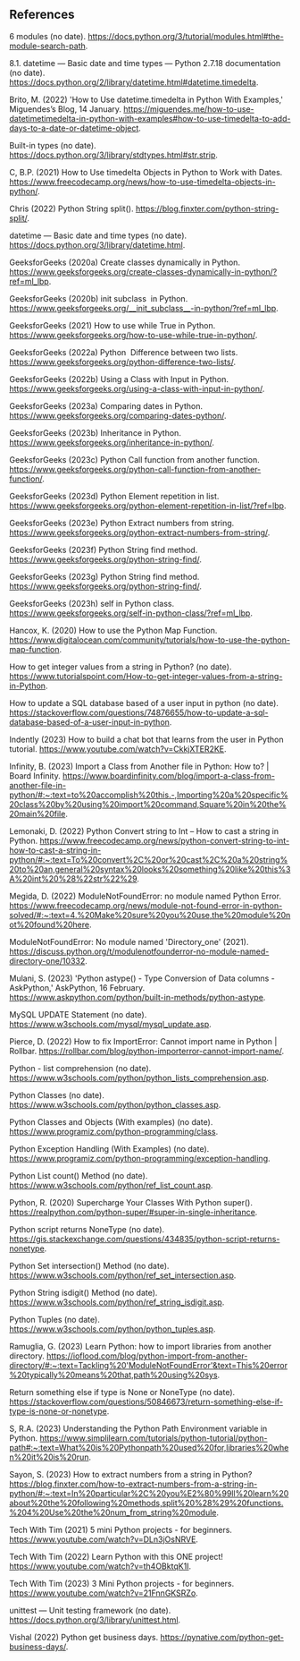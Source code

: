 <h2>References</h2>

6 modules (no date). https://docs.python.org/3/tutorial/modules.html#the-module-search-path. 

8.1. datetime — Basic date and time types — Python 2.7.18 documentation (no date). https://docs.python.org/2/library/datetime.html#datetime.timedelta. 

Brito, M. (2022) 'How to Use datetime.timedelta in Python With Examples,' Miguendes’s Blog, 14 January. https://miguendes.me/how-to-use-datetimetimedelta-in-python-with-examples#how-to-use-timedelta-to-add-days-to-a-date-or-datetime-object. 

Built-in types (no date). https://docs.python.org/3/library/stdtypes.html#str.strip. 

C, B.P. (2021) How to Use timedelta Objects in Python to Work with Dates. https://www.freecodecamp.org/news/how-to-use-timedelta-objects-in-python/. 

Chris (2022) Python String split(). https://blog.finxter.com/python-string-split/. 

datetime — Basic date and time types (no date). https://docs.python.org/3/library/datetime.html. 

GeeksforGeeks (2020a) Create classes dynamically in Python. https://www.geeksforgeeks.org/create-classes-dynamically-in-python/?ref=ml_lbp. 

GeeksforGeeks (2020b) init subclass   in Python. https://www.geeksforgeeks.org/__init_subclass__-in-python/?ref=ml_lbp. 

GeeksforGeeks (2021) How to use while True in Python. https://www.geeksforgeeks.org/how-to-use-while-true-in-python/. 

GeeksforGeeks (2022a) Python   Difference between two lists. https://www.geeksforgeeks.org/python-difference-two-lists/. 

GeeksforGeeks (2022b) Using a Class with Input in Python. https://www.geeksforgeeks.org/using-a-class-with-input-in-python/. 

GeeksforGeeks (2023a) Comparing dates in Python. https://www.geeksforgeeks.org/comparing-dates-python/. 

GeeksforGeeks (2023b) Inheritance in Python. https://www.geeksforgeeks.org/inheritance-in-python/. 

GeeksforGeeks (2023c) Python Call function from another function. https://www.geeksforgeeks.org/python-call-function-from-another-function/. 

GeeksforGeeks (2023d) Python Element repetition in list. https://www.geeksforgeeks.org/python-element-repetition-in-list/?ref=lbp. 

GeeksforGeeks (2023e) Python Extract numbers from string. https://www.geeksforgeeks.org/python-extract-numbers-from-string/. 

GeeksforGeeks (2023f) Python String find method. https://www.geeksforgeeks.org/python-string-find/. 


GeeksforGeeks (2023g) Python String find  method. https://www.geeksforgeeks.org/python-string-find/. 

GeeksforGeeks (2023h) self in Python class. https://www.geeksforgeeks.org/self-in-python-class/?ref=ml_lbp. 

Hancox, K. (2020) How to use the Python Map Function. https://www.digitalocean.com/community/tutorials/how-to-use-the-python-map-function. 

How to get integer values from a string in Python? (no date). https://www.tutorialspoint.com/How-to-get-integer-values-from-a-string-in-Python. 

How to update a SQL database based of a user input in python (no date). https://stackoverflow.com/questions/74876655/how-to-update-a-sql-database-based-of-a-user-input-in-python. 

Indently (2023) How to build a chat bot that learns from the user in Python tutorial. https://www.youtube.com/watch?v=CkkjXTER2KE. 

Infinity, B. (2023) Import a Class from Another file in Python: How to? | Board Infinity. https://www.boardinfinity.com/blog/import-a-class-from-another-file-in-python/#:~:text=to%20accomplish%20this.-,Importing%20a%20specific%20class%20by%20using%20import%20command,Square%20in%20the%20main%20file. 

Lemonaki, D. (2022) Python Convert string to Int – How to cast a string in Python. https://www.freecodecamp.org/news/python-convert-string-to-int-how-to-cast-a-string-in-python/#:~:text=To%20convert%2C%20or%20cast%2C%20a%20string%20to%20an,general%20syntax%20looks%20something%20like%20this%3A%20int%20%28%22str%22%29. 

Megida, D. (2022) ModuleNotFoundError: no module named Python Error. https://www.freecodecamp.org/news/module-not-found-error-in-python-solved/#:~:text=4.%20Make%20sure%20you%20use,the%20module%20not%20found%20here. 

ModuleNotFoundError: No module named 'Directory_one' (2021). https://discuss.python.org/t/modulenotfounderror-no-module-named-directory-one/10332. 

Mulani, S. (2023) 'Python astype() - Type Conversion of Data columns - AskPython,' AskPython, 16 February. https://www.askpython.com/python/built-in-methods/python-astype. 

MySQL UPDATE Statement (no date). https://www.w3schools.com/mysql/mysql_update.asp. 

Pierce, D. (2022) How to fix ImportError: Cannot import name in Python | Rollbar. https://rollbar.com/blog/python-importerror-cannot-import-name/. 

Python - list comprehension (no date). https://www.w3schools.com/python/python_lists_comprehension.asp. 

Python Classes (no date). https://www.w3schools.com/python/python_classes.asp. 

Python Classes and Objects (With examples) (no date). https://www.programiz.com/python-programming/class. 

Python Exception Handling (With Examples) (no date). https://www.programiz.com/python-programming/exception-handling. 

Python List count() Method (no date). https://www.w3schools.com/python/ref_list_count.asp. 

Python, R. (2020) Supercharge Your Classes With Python super(). https://realpython.com/python-super/#super-in-single-inheritance. 

Python script returns NoneType (no date). https://gis.stackexchange.com/questions/434835/python-script-returns-nonetype. 

Python Set intersection() Method (no date). https://www.w3schools.com/python/ref_set_intersection.asp. 

Python String isdigit() Method (no date). https://www.w3schools.com/python/ref_string_isdigit.asp. 

Python Tuples (no date). https://www.w3schools.com/python/python_tuples.asp. 

Ramuglia, G. (2023) Learn Python: how to import libraries from another directory. https://ioflood.com/blog/python-import-from-another-directory/#:~:text=Tackling%20'ModuleNotFoundError'&text=This%20error%20typically%20means%20that,path%20using%20sys. 

Return something else if type is None or NoneType (no date). https://stackoverflow.com/questions/50846673/return-something-else-if-type-is-none-or-nonetype. 

S, R.A. (2023) Understanding the Python Path Environment variable in Python. https://www.simplilearn.com/tutorials/python-tutorial/python-path#:~:text=What%20is%20Pythonpath%20used%20for,libraries%20when%20it%20is%20run. 

Sayon, S. (2023) How to extract numbers from a string in Python? https://blog.finxter.com/how-to-extract-numbers-from-a-string-in-python/#:~:text=In%20particular%2C%20you%E2%80%99ll%20learn%20about%20the%20following%20methods,split%20%28%29%20functions.%204%20Use%20the%20num_from_string%20module. 

Tech With Tim (2021) 5 mini Python projects - for beginners. https://www.youtube.com/watch?v=DLn3jOsNRVE. 

Tech With Tim (2022) Learn Python with this ONE project! https://www.youtube.com/watch?v=th4OBktqK1I. 

Tech With Tim (2023) 3 Mini Python projects - for beginners. https://www.youtube.com/watch?v=21FnnGKSRZo. 

unittest — Unit testing framework (no date). https://docs.python.org/3/library/unittest.html. 

Vishal (2022) Python get business days. https://pynative.com/python-get-business-days/.
